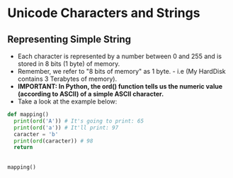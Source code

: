 # Unicode Characters and Strings

## Representing Simple String
* Each character is represented by a number between 0 and 255 and is stored in 8 bits (1 byte) of memory.
* Remember, we refer to "8 bits of memory" as 1 byte. - i.e (My HardDisk contains 3 Terabytes of memory).
* __IMPORTANT: In Python, the ord() function tells us the numeric value (according to ASCII) of a simple ASCII character.__
* Take a look at the example below:
```python
def mapping()
  print(ord('A')) # It's going to print: 65
  print(ord('a')) # It'll print: 97
  caracter = 'b'
  print(ord(caracter)) # 98
  return
  
  
mapping()
```
